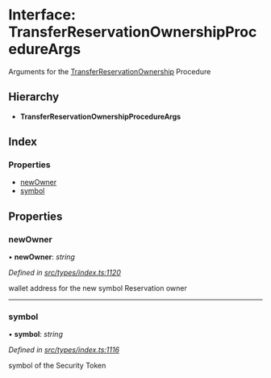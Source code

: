 # Interface: TransferReservationOwnershipProcedureArgs

Arguments for the [TransferReservationOwnership](../enums/_types_index_.proceduretype.md#transferreservationownership) Procedure

## Hierarchy

- **TransferReservationOwnershipProcedureArgs**

## Index

### Properties

- [newOwner](_types_index_.transferreservationownershipprocedureargs.md#newowner)
- [symbol](_types_index_.transferreservationownershipprocedureargs.md#symbol)

## Properties

### newOwner

• **newOwner**: _string_

_Defined in [src/types/index.ts:1120](https://github.com/PolymathNetwork/polymath-sdk/blob/d34930f/src/types/index.ts#L1120)_

wallet address for the new symbol Reservation owner

---

### symbol

• **symbol**: _string_

_Defined in [src/types/index.ts:1116](https://github.com/PolymathNetwork/polymath-sdk/blob/d34930f/src/types/index.ts#L1116)_

symbol of the Security Token

